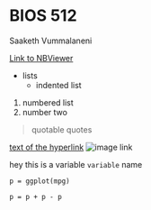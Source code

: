 # BIOS 512

Saaketh Vummalaneni

[Link to NBViewer](https://nbviewer.jupyter.org/github/saakethbv/BIOS512/tree/master/)

- lists
    - indented list
    
1. numbered list
1. number two

> quotable 
> quotes 

[text of the hyperlink](https://github.com/chuckpr/bios512)
![image link](https://i.imgur.com/Y2bCnVA.jpg)

hey this is a variable `variable` name

```
p = ggplot(mpg)

p = p + p - p

```
